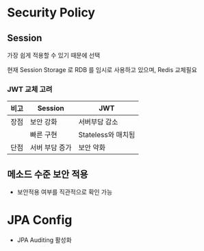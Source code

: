 # Security Policy

## Session

가장 쉽게 적용할 수 있기 때문에 선택

현재 Session Storage 로 RDB 를 임시로 사용하고 있으며, Redis 교체필요

### JWT 교체 고려

| 비고 | Session  | JWT            |
|----|----------|----------------|
| 장점 | 보안 강화    | 서버부담 감소        |
|    | 빠른 구현    | Stateless와 매치됨 |
| 단점 | 서버 부담 증가 | 보안 약화          |


## 메소드 수준 보안 적용

- 보안적용 여부를 직관적으로 확인 가능

# JPA Config

- JPA Auditing 활성화